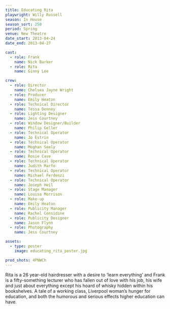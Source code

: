 ```yaml
---
title: Educating Rita
playwright: Willy Russell
season: In House
season_sort: 250
period: Spring
venue: New Theatre
date_start: 2013-04-24
date_end: 2013-04-27

cast:
  - role: Frank
    name: Nick Barker
  - role: Rita
    name: Ginny Lee

crew:
  - role: Director
    name: Chelsea Jayne Wright
  - role: Producer
    name: Emily Heaton
  - role: Technical Director
    name: Tessa Denney
  - role: Lighting Designer
    name: Jess Courtney
  - role: Window Designer/Builder
    name: Philip Geller
  - role: Technical Operator
    name: Jo Estrin
  - role: Technical Operator
    name: Meghan Seely
  - role: Technical Operator
    name: Rosie Cave
  - role: Technical Operator
    name: Judith Marfo
  - role: Technical Operator
    name: Michael Ferdenzi
  - role: Technical Operator
    name: Joseph Heil
  - role: Stage Manager
    name: Louisa Morrison
  - role: Make-up
    name: Emily Heaton
  - role: Publicity Manager
    name: Rachel Considine
  - role: Publicity Designer
    name: Jason Flynn
  - role: Photography
    name: Jess Courtney

assets:
  - type: poster
    image: educating_rita_poster.jpg

prod_shots: 4PNWCh
---
```


Rita is a 26 year-old hairdresser with a desire to ‘learn everything’ and Frank is a fifty-something lecturer who has fallen out of love with his job, his wife and just about everything except his hoard of whisky hidden within his bookshelves. A tale of a working class, Liverpool woman’s hunger for education, and both the humorous and serious effects higher education can have.
